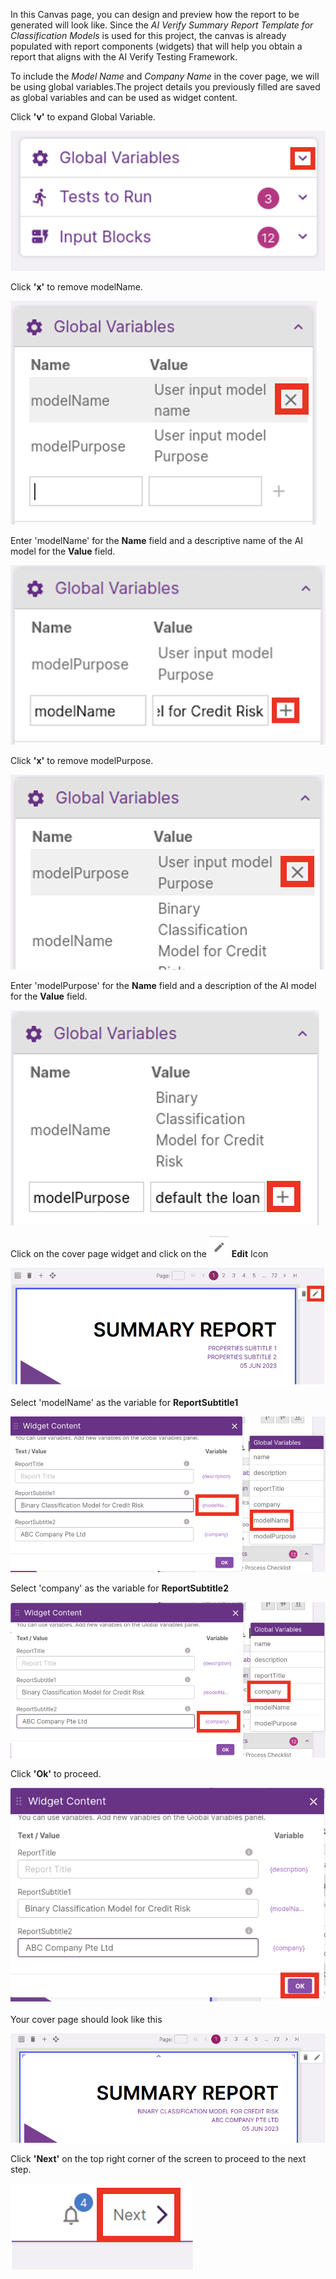 In this Canvas page, you can design and preview how the report to be generated will look like. Since the _AI Verify Summary Report Template for Classification Models_ is used for this project, the canvas is already populated with report components (widgets) that will help you obtain a report that aligns with the AI Verify Testing Framework.

To include the *Model Name* and *Company Name* in the cover page, we will be using global variables.The project details you previously filled are saved as global variables and can be used as widget content.

Click **'v'** to expand Global Variable.

![global-var](../../res/test-ai-model-generate-report/design-page/1-accordion.png)

Click **'x'** to remove modelName.

![remove-model-name](../../res/test-ai-model-generate-report/design-page/2-remove-model-name.png)

Enter 'modelName' for the **Name** field and a descriptive name of the AI model for the **Value** field.

![add-model-name](../../res/test-ai-model-generate-report/design-page/3-add-model-name.png)

Click **'x'** to remove modelPurpose.

![remove-model-purpose](../../res/test-ai-model-generate-report/design-page/4-remove-model-purpose.png)

Enter 'modelPurpose' for the **Name** field and a description of the AI model for the **Value** field.

![add-model-purpose](../../res/test-ai-model-generate-report/design-page/5-add-model-purpose.png)

Click on the cover page widget and click on the ![edit-icon](../../res/test-ai-model-generate-report/design-page/edit-icon.png)
 **Edit** Icon

![cover-page-widget](../../res/test-ai-model-generate-report/design-page/6-cover-page-widget.png)

Select 'modelName' as the variable for **ReportSubtitle1** 

![select-model](../../res/test-ai-model-generate-report/design-page/7-select-model.png)

 Select 'company' as the variable for **ReportSubtitle2**

![select-company](../../res/test-ai-model-generate-report/design-page/8-select-company.png)

Click **'Ok'** to proceed.

![ok](../../res/test-ai-model-generate-report/design-page/9-ok.png)

Your cover page should look like this

![result](../../res/test-ai-model-generate-report/design-page/10-result.png)

Click **'Next'** on the top right corner of the screen to proceed to the next step.

![next](../../res/test-ai-model-generate-report/design-page/11-next.png)
